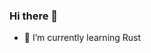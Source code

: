 ### Hi there 👋

- 🌱 I’m currently learning Rust

<!--
**KarlDe1/KarlDe1** is a ✨ _special_ ✨ repository because its `README.md` (this file) appears on your GitHub profile.

Here are some ideas to get you started:

- 🔭 I’m currently working on ...
- 🌱 I’m currently learning ...
- 👯 I’m looking to collaborate on ...
- 🤔 I’m looking for help with ...
- 💬 Ask me about ...
- 📫 How to reach me: ...
- 😄 Pronouns: ...
- ⚡ Fun fact: ...
-->

<!--
![Anurag's github stats](https://github-readme-stats.vercel.app/api?username=KarlDe1&theme=vue-dark)
![Top Langs](https://github-readme-stats.vercel.app/api/top-langs/?username=KarlDe1&layout=compact&theme=vue-dark)
-->

